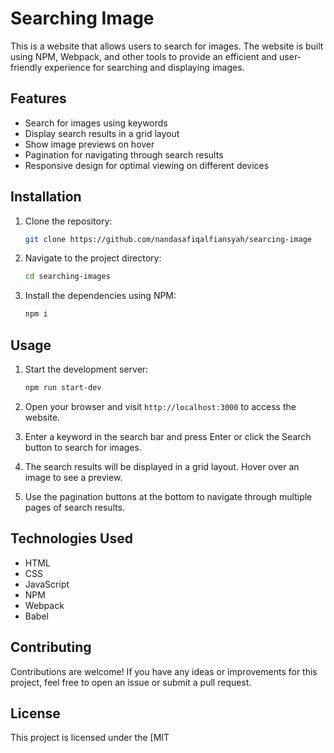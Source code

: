 # Searching Image

This is a website that allows users to search for images. The website is built using NPM, Webpack, and other tools to provide an efficient and user-friendly experience for searching and displaying images.

## Features

- Search for images using keywords
- Display search results in a grid layout
- Show image previews on hover
- Pagination for navigating through search results
- Responsive design for optimal viewing on different devices

## Installation

1. Clone the repository:

   ```bash
   git clone https://github.com/nandasafiqalfiansyah/searcing-image
   ```

2. Navigate to the project directory:

   ```bash
   cd searching-images
   ```

3. Install the dependencies using NPM:

   ```bash
   npm i
   ```

## Usage

1. Start the development server:

   ```bash
   npm run start-dev
   ```

2. Open your browser and visit `http://localhost:3000` to access the website.

3. Enter a keyword in the search bar and press Enter or click the Search button to search for images.

4. The search results will be displayed in a grid layout. Hover over an image to see a preview.

5. Use the pagination buttons at the bottom to navigate through multiple pages of search results.

## Technologies Used

- HTML
- CSS
- JavaScript
- NPM
- Webpack
- Babel

## Contributing

Contributions are welcome! If you have any ideas or improvements for this project, feel free to open an issue or submit a pull request.

## License

This project is licensed under the [MIT
